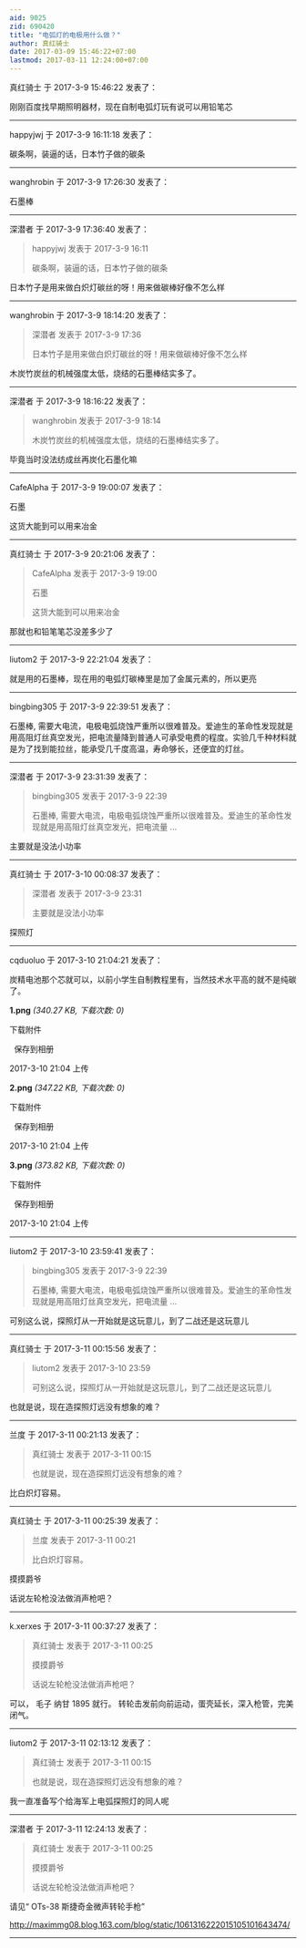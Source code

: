 ```yaml
---
aid: 9025
zid: 690420
title: "电弧灯的电极用什么做？"
author: 真红骑士
date: 2017-03-09 15:46:22+07:00
lastmod: 2017-03-11 12:24:00+07:00
---
```


真红骑士 于 2017-3-9 15:46:22 发表了：

刚刚百度找早期照明器材，现在自制电弧灯玩有说可以用铅笔芯

---

happyjwj 于 2017-3-9 16:11:18 发表了：

碳条啊，装逼的话，日本竹子做的碳条

---

wanghrobin 于 2017-3-9 17:26:30 发表了：

石墨棒

---

深潜者 于 2017-3-9 17:36:40 发表了：

> happyjwj 发表于 2017-3-9 16:11
>
> 碳条啊，装逼的话，日本竹子做的碳条

日本竹子是用来做白炽灯碳丝的呀！用来做碳棒好像不怎么样

---

wanghrobin 于 2017-3-9 18:14:20 发表了：

> 深潜者 发表于 2017-3-9 17:36
>
> 日本竹子是用来做白炽灯碳丝的呀！用来做碳棒好像不怎么样

木炭竹炭丝的机械强度太低，烧结的石墨棒结实多了。

---

深潜者 于 2017-3-9 18:16:22 发表了：

> wanghrobin 发表于 2017-3-9 18:14
>
> 木炭竹炭丝的机械强度太低，烧结的石墨棒结实多了。

毕竟当时没法纺成丝再炭化石墨化嘛

---

CafeAlpha 于 2017-3-9 19:00:07 发表了：

石墨

这货大能到可以用来冶金

---

真红骑士 于 2017-3-9 20:21:06 发表了：

> CafeAlpha 发表于 2017-3-9 19:00
>
> 石墨
>
> 这货大能到可以用来冶金

那就也和铅笔笔芯没差多少了

---

liutom2 于 2017-3-9 22:21:04 发表了：

就是用的石墨棒，现在用的电弧灯碳棒里是加了金属元素的，所以更亮

---

bingbing305 于 2017-3-9 22:39:51 发表了：

石墨棒, 需要大电流，电极电弧烧蚀严重所以很难普及。爱迪生的革命性发现就是用高阻灯丝真空发光，把电流量降到普通人可承受电费的程度。实验几千种材料就是为了找到能拉丝，能承受几千度高温，寿命够长，还便宜的灯丝。

---

深潜者 于 2017-3-9 23:31:39 发表了：

> bingbing305 发表于 2017-3-9 22:39
>
> 石墨棒, 需要大电流，电极电弧烧蚀严重所以很难普及。爱迪生的革命性发现就是用高阻灯丝真空发光，把电流量 ...

主要就是没法小功率

---

真红骑士 于 2017-3-10 00:08:37 发表了：

> 深潜者 发表于 2017-3-9 23:31
>
> 主要就是没法小功率

探照灯

---

cqduoluo 于 2017-3-10 21:04:21 发表了：

炭精电池那个芯就可以，以前小学生自制教程里有，当然技术水平高的就不是纯碳了。

**1.png** _(340.27 KB, 下载次数: 0)_

下载附件

&nbsp;
保存到相册

2017-3-10 21:04 上传

**2.png** _(347.22 KB, 下载次数: 0)_

下载附件

&nbsp;
保存到相册

2017-3-10 21:04 上传

**3.png** _(373.82 KB, 下载次数: 0)_

下载附件

&nbsp;
保存到相册

2017-3-10 21:04 上传

---

liutom2 于 2017-3-10 23:59:41 发表了：

> bingbing305 发表于 2017-3-9 22:39
>
> 石墨棒, 需要大电流，电极电弧烧蚀严重所以很难普及。爱迪生的革命性发现就是用高阻灯丝真空发光，把电流量 ...

可别这么说，探照灯从一开始就是这玩意儿，到了二战还是这玩意儿

---

真红骑士 于 2017-3-11 00:15:56 发表了：

> liutom2 发表于 2017-3-10 23:59
>
> 可别这么说，探照灯从一开始就是这玩意儿，到了二战还是这玩意儿

也就是说，现在造探照灯远没有想象的难？

---

兰度 于 2017-3-11 00:21:13 发表了：

> 真红骑士 发表于 2017-3-11 00:15
>
> 也就是说，现在造探照灯远没有想象的难？

比白炽灯容易。

---

真红骑士 于 2017-3-11 00:25:39 发表了：

> 兰度 发表于 2017-3-11 00:21
>
> 比白炽灯容易。

摸摸爵爷

话说左轮枪没法做消声枪吧？

---

k.xerxes 于 2017-3-11 00:37:27 发表了：

> 真红骑士 发表于 2017-3-11 00:25
>
> 摸摸爵爷
>
> 话说左轮枪没法做消声枪吧？

可以， 毛子 纳甘 1895 就行。 转轮击发前向前运动，蛋壳延长，深入枪管，完美闭气。

---

liutom2 于 2017-3-11 02:13:12 发表了：

> 真红骑士 发表于 2017-3-11 00:15
>
> 也就是说，现在造探照灯远没有想象的难？

我一直准备写个给海军上电弧探照灯的同人呢

---

深潜者 于 2017-3-11 12:24:13 发表了：

> 真红骑士 发表于 2017-3-11 00:25
>
> 摸摸爵爷
>
> 话说左轮枪没法做消声枪吧？

请见“
OTs-38
斯捷奇金微声转轮手枪”

http://maximmg08.blog.163.com/blog/static/1061316222015105101643474/

---
